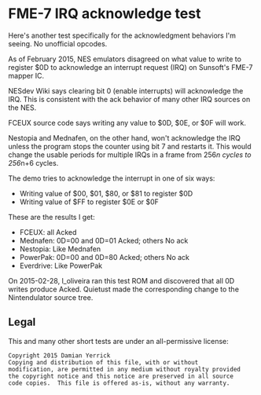 FME-7 IRQ acknowledge test
==========================

Here's another test specifically for the acknowledgment behaviors
I'm seeing.  No unofficial opcodes.

As of February 2015, NES emulators disagreed on what value to
write to register $0D to acknowledge an interrupt request (IRQ)
on Sunsoft's FME-7 mapper IC.

NESdev Wiki says clearing bit 0 (enable interrupts) will acknowledge
the IRQ.  This is consistent with the ack behavior of many other
IRQ sources on the NES.

FCEUX source code says writing any value to $0D, $0E, or $0F will
work.

Nestopia and Mednafen, on the other hand, won't acknowledge the IRQ
unless the program stops the counter using bit 7 and restarts it.
This would change the usable periods for multiple IRQs in a frame
from 256*n cycles to 256*n+6 cycles.

The demo tries to acknowledge the interrupt in one of six ways:

* Writing value of $00, $01, $80, or $81 to register $0D
* Writing value of $FF to register $0E or $0F

These are the results I get:

* FCEUX: all Acked
* Mednafen: 0D=00 and 0D=01 Acked; others No ack
* Nestopia: Like Mednafen
* PowerPak: 0D=00 and 0D=80 Acked; others No ack
* Everdrive: Like PowerPak

On 2015-02-28, l_oliveira ran this test ROM and discovered that
all 0D writes produce Acked.  Quietust made the corresponding
change to the Nintendulator source tree.

Legal
-----
This and many other short tests are under an all-permissive license:

    Copyright 2015 Damian Yerrick
    Copying and distribution of this file, with or without
    modification, are permitted in any medium without royalty provided
    the copyright notice and this notice are preserved in all source
    code copies.  This file is offered as-is, without any warranty.
